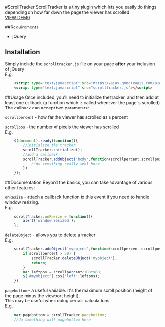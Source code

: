 #ScrollTracker
ScrollTracker is a tiny plugin which lets you easily do things depending on how far down the page the viewer has scrolled  
[VIEW DEMO](http://cubewebsites.github.com/Scroll-Tracker/)

##Requirements
* jQuery

## Installation
Simply include the `scrolltracker.js` file on your page __after__ your inclusion of jQuery  
E.g.
```html
	<script type="text/javascript" src="https://ajax.googleapis.com/ajax/libs/jquery/1.7.1/jquery.min.js"></script>
	<script type="text/javascript" src="scrolltracker.js"></script>
```

##Usage
Once included, you'll need to initialize the tracker, and then add at least one callback (a function which is called whenever the page is scrolled)
The callback can accept two parameters:

`scrollpercent` - how far the viewer has scrolled as a percent

`scrollpos` - the number of pixels the viewer has scrolled  
E.g.
```javascript
	$(document).ready(function(){
		//initialize the tracker
		scrollTracker.initialize();
		//add a callback	
		scrollTracker.addObject('body',function(scrollpercent,scrollpos){
			//do something really cool here		
		});
	});
```

##Documentation
Beyond the basics, you can take advantage of various other features:

`onResize` - attach a callback function to this event if you need to handle window resizing.  
E.g.
```javascript
	scrollTracker.onResize = function(){
		alert('window resized');
	};
```
`deleteObject` - allows you to delete a tracker  
E.g.
```javascript
	scrollTracker.addObject('myobject',function(scrollpercent,scrollpos){
		if(scrollpercent > 50) {
			scrollTracker.deleteObject('myobject');
			return;
		}
		var leftpos = scrollpercent/100*960;
		$('#myobject').css('left':leftpos);
	})
```
`pagebottom` - a useful variable.  It's the maximum scroll position (height of the page minus the viewport height).  
This may be useful when doing certain calculations.  
E.g.  
```javascript
	var pagebottom = scrollTracker.pagebottom;
	//do something with pagebottom here
```